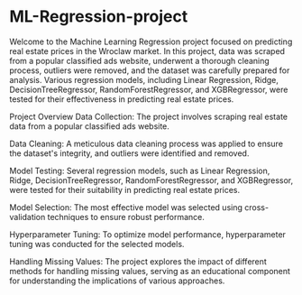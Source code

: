 # ML-Regression-project
Welcome to the Machine Learning Regression project focused on predicting real estate prices in the Wroclaw market. In this project, data was scraped from a popular classified ads website, underwent a thorough cleaning process, outliers were removed, and the dataset was carefully prepared for analysis. Various regression models, including Linear Regression, Ridge, DecisionTreeRegressor, RandomForestRegressor, and XGBRegressor, were tested for their effectiveness in predicting real estate prices.

Project Overview
Data Collection: The project involves scraping real estate data from a popular classified ads website.

Data Cleaning: A meticulous data cleaning process was applied to ensure the dataset's integrity, and outliers were identified and removed.

Model Testing: Several regression models, such as Linear Regression, Ridge, DecisionTreeRegressor, RandomForestRegressor, and XGBRegressor, were tested for their suitability in predicting real estate prices.

Model Selection: The most effective model was selected using cross-validation techniques to ensure robust performance.

Hyperparameter Tuning: To optimize model performance, hyperparameter tuning was conducted for the selected models.

Handling Missing Values: The project explores the impact of different methods for handling missing values, serving as an educational component for understanding the implications of various approaches.
